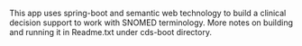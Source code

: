 This app uses spring-boot and semantic web technology to build a clinical decision support to work with SNOMED terminology.
More notes on building and running it in Readme.txt under cds-boot directory.
